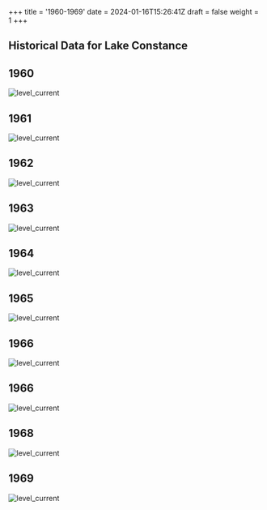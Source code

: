 +++
title = '1960-1969'
date = 2024-01-16T15:26:41Z
draft = false
weight = 1
+++

## Historical Data for Lake Constance

## 1960

![level_current](/images/EN/graphs_historic/longterm_EN_1960.png)

## 1961

![level_current](/images/EN/graphs_historic/longterm_EN_1961.png)

## 1962

![level_current](/images/EN/graphs_historic/longterm_EN_1962.png)

## 1963

![level_current](/images/EN/graphs_historic/longterm_EN_1963.png)

## 1964

![level_current](/images/EN/graphs_historic/longterm_EN_1964.png)

## 1965

![level_current](/images/EN/graphs_historic/longterm_EN_1965.png)

## 1966

![level_current](/images/EN/graphs_historic/longterm_EN_1966.png)

## 1966

![level_current](/images/EN/graphs_historic/longterm_EN_1966.png)

## 1968

![level_current](/images/EN/graphs_historic/longterm_EN_1968.png)

## 1969

![level_current](/images/EN/graphs_historic/longterm_EN_1969.png)
